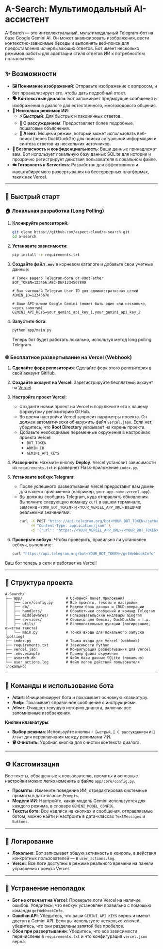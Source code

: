 # A-Search: Мультимодальный AI-ассистент

A-Search — это интеллектуальный, мультимодальный Telegram-бот на базе Google Gemini AI. Он может анализировать изображения, вести контекстно-зависимые беседы и выполнять веб-поиск для предоставления исчерпывающих ответов. Бот имеет несколько режимов работы для адаптации стиля ответов ИИ к потребностям пользователя.

## ✨ Возможности

- **🖼️ Понимание изображений**: Отправьте изображение с вопросом, и бот проанализирует его, чтобы дать подробный ответ.
- **🗣️ Контекстные диалоги**: Бот запоминает предыдущие сообщения и изображения в диалоге для естественного, многоходового общения.
- **🚀 Несколько режимов ИИ**:
  - **⚡️ Быстрый**: Для быстрых и лаконичных ответов.
  - **🤔 С рассуждением**: Предоставляет более подробные, пошаговые объяснения.
  - **🤖 Агент**: Мощный режим, который может использовать веб-поиск (через DuckDuckGo) для поиска актуальной информации и синтеза ответов из нескольких источников.
- **🔐 Безопасность и конфиденциальность**: Ваши данные принадлежат вам. Бот использует локальную базу данных SQLite для истории и прозрачно регистрирует действия пользователя в локальном файле.
- **☁️ Готовность к Serverless**: Разработан для эффективного и масштабируемого развертывания на бессерверных платформах, таких как Vercel.

---

## 🚀 Быстрый старт

### 🏠 Локальная разработка (Long Polling)

1.  **Клонируйте репозиторий:**
    ```bash
    git clone https://github.com/aspect-cloud/a-search.git
    cd a-search
    ```

2.  **Установите зависимости:**
    ```bash
    pip install -r requirements.txt
    ```

3.  **Создайте файл `.env`** в корневом каталоге и добавьте свои учетные данные:
    ```dotenv
    # Токен вашего Telegram-бота от @BotFather
    BOT_TOKEN=123456:ABC-DEF1234567890

    # Ваш числовой Telegram User ID для административных целей
    ADMIN_ID=12345678

    # Ваши API-ключи Google Gemini (может быть один или несколько, через запятую)
    GEMINI_API_KEYS=your_gemini_api_key_1,your_gemini_api_key_2
    ```

4.  **Запустите бота:**
    ```bash
    python app/main.py
    ```
    Теперь бот будет работать локально, используя метод long polling Telegram.

### 🌐 Бесплатное развертывание на Vercel (Webhook)

1.  **Сделайте форк репозитория**: Сделайте форк этого репозитория в свой аккаунт GitHub.

2.  **Создайте аккаунт на Vercel**: Зарегистрируйте бесплатный аккаунт на [Vercel](https://vercel.com).

3.  **Настройте проект Vercel**:
    - Создайте новый проект на Vercel и подключите его к вашему форкнутому репозиторию GitHub.
    - Во время настройки Vercel запросит параметры проекта. Он должен автоматически обнаружить файл `vercel.json`. Если нет, убедитесь, что **Root Directory** указывает на корень проекта.
    - Добавьте необходимые переменные окружения в настройках проекта Vercel:
      - `BOT_TOKEN`
      - `ADMIN_ID`
      - `GEMINI_API_KEYS`

4.  **Разверните**: Нажмите кнопку **Deploy**. Vercel установит зависимости из `requirements.txt` и развернет Flask-приложение `index.py`.

5.  **Установите вебхук Telegram**:
    - После успешного развертывания Vercel предоставит вам домен для вашего приложения (например, `your-app-name.vercel.app`).
    - Вы должны сообщить Telegram, куда отправлять обновления. Выполните следующую команду `curl` в вашем терминале, заменив `<YOUR_BOT_TOKEN>` и `<YOUR_VERCEL_APP_URL>` вашими реальными значениями:
      ```bash
      curl -X POST "https://api.telegram.org/bot<YOUR_BOT_TOKEN>/setWebhook" \
           -H "Content-Type: application/json" \
           -d '{"url": "https://<YOUR_VERCEL_APP_URL>/<YOUR_BOT_TOKEN>"}'
      ```

6.  **Проверьте вебхук**: Чтобы проверить, правильно ли установлен вебхук, выполните:
    ```bash
    curl "https://api.telegram.org/bot<YOUR_BOT_TOKEN>/getWebhookInfo"
    ```

Ваш бот теперь в сети и работает на Vercel!

---

## 📁 Структура проекта

```
A-Search/
├── app/                    # Основной пакет приложения
│   ├── core/config.py      # Все промпты, тексты и настройки
│   ├── db/                 # Модели базы данных и CRUD-операции
│   ├── handlers/           # Обработчики сообщений и команд Telegram
│   ├── middlewares/        # Пользовательские мидлвары aiogram
│   ├── services/           # Сервисы для Gemini, DuckDuckGo и т.д.
│   ├── utils/              # Вспомогательные функции (логирование, очистка текста)
│   └── main.py             # Точка входа для локального запуска (polling)
├── index.py                # Точка входа для Vercel (webhook)
├── requirements.txt        # Зависимости Python
├── vercel.json             # Конфигурация развертывания для Vercel
├── .env.example            # Пример файла окружения
├── asearch.db              # Файл базы данных SQLite (локально)
└── user_actions.log        # Файл логов действий пользователя (локально)
```

---

## 🔧 Команды и использование бота

- **/start**: Инициализирует бота и показывает основную клавиатуру.
- **/help**: Показывает справочное сообщение с инструкциями.
- **/clear**: Очищает текущую историю диалога, включая все запомненные изображения.

**Кнопки клавиатуры**:
- **Выбор режима**: Используйте кнопки `⚡️ Быстрый`, `🤔 С рассуждением` и `🤖 Агент` для переключения между режимами ИИ.
- **🗑️ Очистить**: Удобная кнопка для очистки контекста диалога.

---

## ⚙️ Кастомизация

Все тексты, обращенные к пользователю, промпты и основные настройки можно легко изменить в файле `app/core/config.py`.

- **Промпты**: Измените поведение ИИ, отредактировав системные промпты в дата-классе `Prompts`.
- **Модели ИИ**: Настройте, какая модель Gemini используется для каждого режима, в словаре `GEMINI_MODEL_CONFIG`.
- **Тексты бота**: Все надписи на кнопках и сообщения, отправляемые ботом, можно найти и настроить в дата-классах `TextMessages` и `Buttons`.

---

## 📝 Логирование

- **Локально**: Бот записывает общую активность в консоль, а действия конкретных пользователей — в `user_actions.log`.
- **Vercel**: Все логи доступны в режиме реального времени на панели управления проекта Vercel.

---

## 🚨 Устранение неполадок

- **Бот не отвечает на Vercel**: Проверьте логи Vercel на наличие ошибок. Убедитесь, что вебхук установлен правильно с помощью команды `getWebhookInfo`.
- **Ошибки API**: Убедитесь, что ваши `GEMINI_API_KEYS` верны и имеют доступ к Gemini API. Если вы используете несколько ключей, убедитесь, что они разделены запятой без пробелов.
- **Сбои при развертывании**: Убедитесь, что все зависимости перечислены в `requirements.txt` и что конфигурация `vercel.json` верна.
